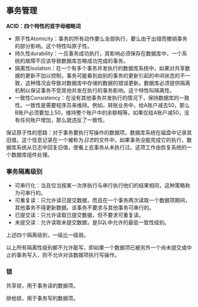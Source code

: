 ## 事务管理

**ACID：四个特性的首字母缩略词**

* 原子性Atomicity：事务的所有动作要么全部执行，要么由于出错而撤销事务的部分影响。这个特性叫原子性。
* 持久性durability：一旦事务成功执行，其影响必须保存在数据库中，一个系统的故障不应该导致数据库忽略成功完成的事务。
* 隔离性Isolation：在一个有多个事务并发执行的数据库系统中，如果对共享数据的更新不加以控制，事务可能看到由别的事务的更新引起的中间状态的不一致，这种情况会导致对数据库中存储的数据的错误更新。数据库必须提供隔离机制以保证事务不受其他并发在执行的事务影响。这个特性叫隔离性。
* 一致性Consistency：在没有其他事务并发执行的情况下，保持数据库的一致性。一致性是需要程序员来维持。例如，转账业务中，给A账户减去50，那么B账户必须要加上50，维持整个账户中的余额相等。如果仅给A账户减50，没有任何账户增加，那么就违反了一致性。

保证原子性的思路：对于事务要执行写操作的数据项，数据库系统在磁盘中记录其旧值。这个信息记录在一个被称为*日志*的文件中，如果事务没能完成它的执行，数据库系统从日志中回复旧值，使看上去事务从未执行过。这项工作由恢复系统的一个数据库组件处理。

### 事务隔离级别

* 可串行化：当且仅当按某一次序执行与串行执行他们的结果相同，这种策略称为可串行的。
* 可重复读：只允许读已提交数据，而且在一个事务两次读取一个数据项期间，其他事务不得更新数据。该事务不要求与其他事务可串行的。
* 已提交读：只允许读取已提交数据，但不要求可重复读。
* 未提交读：允许读取未提交数据，是SQL中允许的最低一致性级别。

上述四个隔离级别，一级比一级弱。

以上所有隔离性级别都不允许脏写，即如果一个数据项已被另外一个尚未提交或中止的事务写入，则不允许对该数据项执行写操作。

### 锁

共享锁，用于事务读的数据项。

排他锁，用于事务写的数据项。
